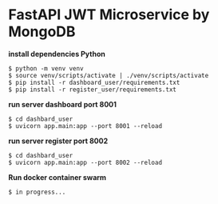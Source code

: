 # FastAPI JWT Microservice by MongoDB

**install dependencies Python**

    $ python -m venv venv
    $ source venv/scripts/activate | ./venv/scripts/activate
    $ pip install -r dashboard_user/requirements.txt
    $ pip install -r register_user/requirements.txt

**run server dashboard port 8001**

    $ cd dashbard_user
    $ uvicorn app.main:app --port 8001 --reload

**run server register port 8002**

    $ cd dashbard_user
    $ uvicorn app.main:app --port 8002 --reload

**Run docker container swarm**

    $ in progress...






